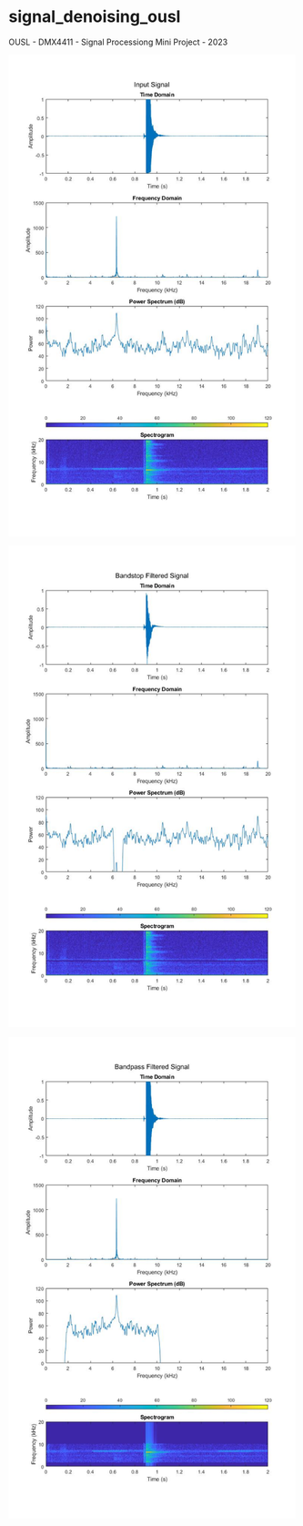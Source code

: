 # signal_denoising_ousl
 OUSL - DMX4411 - Signal Processiong Mini Project - 2023 


![Alt text](fig/y.jpg)


![Alt text](fig/bandstop.jpg)


![Alt text](fig/bandpass.jpg)